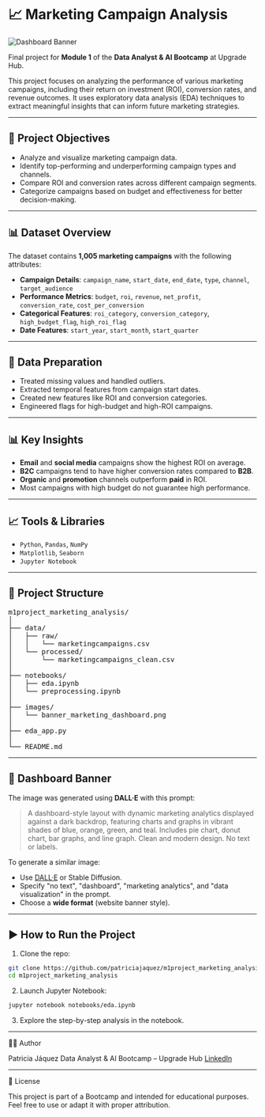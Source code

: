 # 📈 Marketing Campaign Analysis

![Dashboard Banner](./images/banner_marketing_dashboard.png)

Final project for **Module 1** of the **Data Analyst & AI Bootcamp** at Upgrade Hub.

This project focuses on analyzing the performance of various marketing campaigns, including their return on investment (ROI), conversion rates, and revenue outcomes. It uses exploratory data analysis (EDA) techniques to extract meaningful insights that can inform future marketing strategies.

---

## 🎯 Project Objectives

- Analyze and visualize marketing campaign data.
- Identify top-performing and underperforming campaign types and channels.
- Compare ROI and conversion rates across different campaign segments.
- Categorize campaigns based on budget and effectiveness for better decision-making.

---

## 📊 Dataset Overview

The dataset contains **1,005 marketing campaigns** with the following attributes:

- **Campaign Details**: `campaign_name`, `start_date`, `end_date`, `type`, `channel`, `target_audience`
- **Performance Metrics**: `budget`, `roi`, `revenue`, `net_profit`, `conversion_rate`, `cost_per_conversion`
- **Categorical Features**: `roi_category`, `conversion_category`, `high_budget_flag`, `high_roi_flag`
- **Date Features**: `start_year`, `start_month`, `start_quarter`

---

## 🧹 Data Preparation

- Treated missing values and handled outliers.
- Extracted temporal features from campaign start dates.
- Created new features like ROI and conversion categories.
- Engineered flags for high-budget and high-ROI campaigns.

---

## 📊 Key Insights

- **Email** and **social media** campaigns show the highest ROI on average.
- **B2C** campaigns tend to have higher conversion rates compared to **B2B**.
- **Organic** and **promotion** channels outperform **paid** in ROI.
- Most campaigns with high budget do not guarantee high performance.

---

## 📈 Tools & Libraries

- `Python`, `Pandas`, `NumPy`
- `Matplotlib`, `Seaborn`
- `Jupyter Notebook`

---

## 📁 Project Structure

<pre lang="text">
m1project_marketing_analysis/
│
├── data/
│   ├── raw/
│   │   └── marketingcampaigns.csv
│   └── processed/
│       └── marketingcampaigns_clean.csv
│
├── notebooks/
│   ├── eda.ipynb
│   └── preprocessing.ipynb
│
├── images/
│   └── banner_marketing_dashboard.png
│
├── eda_app.py
│ 
└── README.md
</pre>

---

## 🧠 Dashboard Banner

The image was generated using **DALL·E** with this prompt:

> A dashboard-style layout with dynamic marketing analytics displayed against a dark backdrop, featuring charts and graphs in vibrant shades of blue, orange, green, and teal. Includes pie chart, donut chart, bar graphs, and line graph. Clean and modern design. No text or labels.

To generate a similar image:
- Use [DALL·E](https://openai.com/dall-e) or Stable Diffusion.
- Specify "no text", "dashboard", "marketing analytics", and "data visualization" in the prompt.
- Choose a **wide format** (website banner style).

---

## ▶️ How to Run the Project

1. Clone the repo:
```bash
git clone https://github.com/patriciajaquez/m1project_marketing_analysis.git
cd m1project_marketing_analysis
```
2. Launch Jupyter Notebook:
```bash
jupyter notebook notebooks/eda.ipynb
```
3. Explore the step-by-step analysis in the notebook.

---

👩‍💻 Author

Patricia Jáquez
Data Analyst & AI Bootcamp – Upgrade Hub
[LinkedIn](https://www.linkedin.com/in/patricia-jaquez/)

---

📝 License

This project is part of a Bootcamp and intended for educational purposes. Feel free to use or adapt it with proper attribution.
